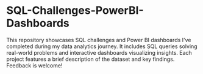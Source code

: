 # SQL-Challenges-PowerBI-Dashboards
This repository showcases SQL challenges and Power BI dashboards I've completed during my data analytics journey. It includes SQL queries solving real-world problems and interactive dashboards visualizing insights. Each project features a brief description of the dataset and key findings. Feedback is welcome!
